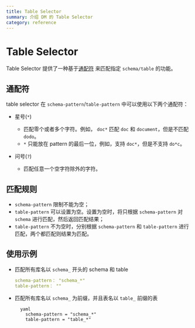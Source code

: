 ```yaml
---
title: Table Selector
summary: 介绍 DM 的 Table Selector
category: reference
---
```


# Table Selector

Table Selector 提供了一种基于[通配符](https://zh.wikipedia.org/wiki/%E9%80%9A%E9%85%8D%E7%AC%A6) 来匹配指定 `schema/table` 的功能。

## 通配符

table selector 在 `schema-pattern`/`table-pattern` 中可以使用以下两个通配符：

+ 星号(`*`)
    
  - 匹配零个或者多个字符。例如， `doc*` 匹配 `doc` 和 `document`，但是不匹配 `dodo`。
  - `*` 只能放在 pattern 的最后一位，例如，支持 `doc*`，但是不支持 `do*c`。
- 问号(`?`)
    
  - 匹配任意一个空字符除外的字符。

## 匹配规则

- `schema-pattern` 限制不能为空；
- `table-pattern` 可以设置为空。设置为空时，将只根据 `schema-pattern` 对 `schema` 进行匹配，然后返回匹配结果；
- `table-pattern` 不为空时，分别根据 `schema-pattern` 和 `table-pattern` 进行匹配，两个都匹配则结果为匹配。

## 使用示例

- 匹配所有库名以 `schema_` 开头的 schema 和 table
    
    ```yaml
    schema-pattern： "schema_*"
    table-pattern： ""
    ```

- 匹配所有库名以 `schema_` 为前缀，并且表名以 `table_` 前缀的表
    
        yaml
          schema-pattern = "schema_*"
          table-pattern = "table_*"